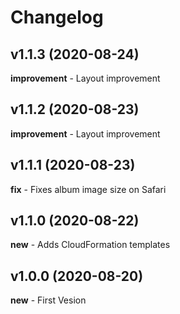 # Changelog

## v1.1.3 (2020-08-24)
**improvement** - Layout improvement  

## v1.1.2 (2020-08-23)
**improvement** - Layout improvement  

## v1.1.1 (2020-08-23)
**fix** - Fixes album image size on Safari   

## v1.1.0 (2020-08-22)
**new** - Adds CloudFormation templates   

## v1.0.0 (2020-08-20)
**new** - First Vesion  
